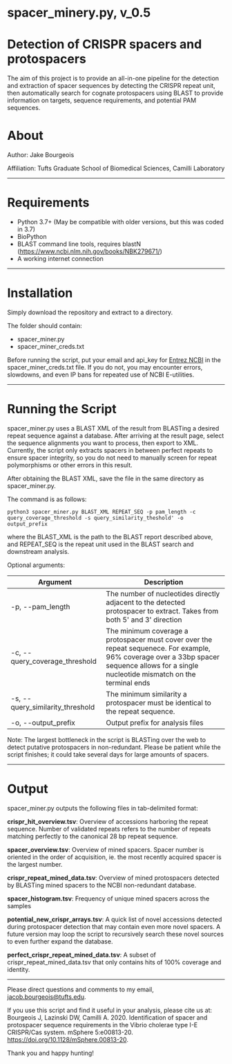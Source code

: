 # spacer_minery.py, v_0.5 
# Detection of CRISPR spacers and protospacers

The aim of this project is to provide an all-in-one pipeline for the detection and extraction of spacer sequences by detecting the CRISPR repeat unit, then automatically search for cognate protospacers using BLAST to provide information on targets, sequence requirements, and potential PAM sequences.

# About

Author: Jake Bourgeois

Affiliation: Tufts Graduate School of Biomedical Sciences, Camilli Laboratory

---------------------------------

# Requirements

- Python 3.7+ (May be compatible with older versions, but this was coded in 3.7)
- BioPython
- BLAST command line tools, requires blastN (https://www.ncbi.nlm.nih.gov/books/NBK279671/)
- A working internet connection

---------------------------------

# Installation

Simply download the repository and extract to a directory.

The folder should contain:
- spacer_miner.py
- spacer_miner_creds.txt

Before running the script, put your email and api_key for [Entrez NCBI](https://ncbiinsights.ncbi.nlm.nih.gov/2017/11/02/new-api-keys-for-the-e-utilities/) in the spacer_miner_creds.txt file. If you do not, you may encounter errors, slowdowns, and even IP bans for repeated use of NCBI E-utilities.

---------------------------------

# Running the Script

spacer_miner.py uses a BLAST XML of the result from BLASTing a desired repeat sequence against a database. After arriving at the result page, select the sequence alignments you want to process, then export to XML. Currently, the script only extracts spacers in between perfect repeats to ensure spacer integrity, so you do not need to manually screen for repeat polymorphisms or other errors in this result.

After obtaining the BLAST XML, save the file in the same directory as spacer_miner.py.

The command is as follows:

`python3 spacer_miner.py BLAST_XML REPEAT_SEQ -p pam_length -c query_coverage_threshold -s query_similarity_theshold' -o output_prefix`

where the BLAST_XML is the path to the BLAST report described above, and REPEAT_SEQ is the repeat unit used in the BLAST search and downstream analysis.

Optional arguments:

| Argument | Description |
| --- | --- |
| -p, --pam_length | The number of nucleotides directly adjacent to the detected protospacer to extract. Takes from both 5' and 3' direction |
| -c, --query_coverage_threshold | The minimum coverage a protospacer must cover over the repeat sequenece. For example, 96% coverage over a 33bp spacer sequence allows for a single nucleotide mismatch on the terminal ends |
| -s, --query_similarity_threshold | The minimum similarity a protospacer must be identical to the repeat sequence. |
| -o, --output_prefix | Output prefix for analysis files |


Note: The largest bottleneck in the script is BLASTing over the web to detect putative protospacers in non-redundant. Please be patient while the script finishes; it could take several days for large amounts of spacers.

---------------------------------

# Output

spacer_miner.py outputs the following files in tab-delimited format:

**crispr_hit_overview.tsv**: Overview of accessions harboring the repeat sequence. Number of validated repeats refers to the number of repeats matching perfectly to the canonical 28 bp repeat sequence.

**spacer_overview.tsv**: Overview of mined spacers. Spacer number is oriented in the order of acquisition, ie. the most recently acquired spacer is the largest number.

**crispr_repeat_mined_data.tsv**: Overview of mined protospacers detected by BLASTing mined spacers to the NCBI non-redundant database.

**spacer_histogram.tsv**: Frequency of unique mined spacers across the samples

**potential_new_crispr_arrays.tsv**: A quick list of novel accessions detected during protospacer detection that may contain even more novel spacers. A future version may loop the script to recursively search these novel sources to even further expand the database.

**perfect_crispr_repeat_mined_data.tsv**: A subset of crispr_repeat_mined_data.tsv that only contains hits of 100% coverage and identity.

---------------------------------

Please direct questions and comments to my email, jacob.bourgeois@tufts.edu.

If you use this script and find it useful in your analysis, please cite us at: 
Bourgeois J, Lazinski DW, Camilli A. 2020. Identification of spacer and protospacer sequence requirements in the Vibrio cholerae type I-E CRISPR/Cas system. mSphere 5:e00813-20. https://doi.org/10.1128/mSphere.00813-20.

Thank you and happy hunting!

